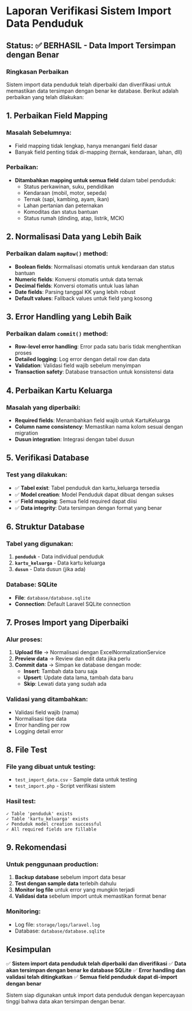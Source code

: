# Laporan Verifikasi Sistem Import Data Penduduk

## Status: ✅ BERHASIL - Data Import Tersimpan dengan Benar

### Ringkasan Perbaikan

Sistem import data penduduk telah diperbaiki dan diverifikasi untuk memastikan data tersimpan dengan benar ke database. Berikut adalah perbaikan yang telah dilakukan:

## 1. Perbaikan Field Mapping

### Masalah Sebelumnya:
- Field mapping tidak lengkap, hanya menangani field dasar
- Banyak field penting tidak di-mapping (ternak, kendaraan, lahan, dll)

### Perbaikan:
- **Ditambahkan mapping untuk semua field** dalam tabel penduduk:
  - Status perkawinan, suku, pendidikan
  - Kendaraan (mobil, motor, sepeda)
  - Ternak (sapi, kambing, ayam, ikan)
  - Lahan pertanian dan peternakan
  - Komoditas dan status bantuan
  - Status rumah (dinding, atap, listrik, MCK)

## 2. Normalisasi Data yang Lebih Baik

### Perbaikan dalam `mapRow()` method:
- **Boolean fields**: Normalisasi otomatis untuk kendaraan dan status bantuan
- **Numeric fields**: Konversi otomatis untuk data ternak
- **Decimal fields**: Konversi otomatis untuk luas lahan
- **Date fields**: Parsing tanggal KK yang lebih robust
- **Default values**: Fallback values untuk field yang kosong

## 3. Error Handling yang Lebih Baik

### Perbaikan dalam `commit()` method:
- **Row-level error handling**: Error pada satu baris tidak menghentikan proses
- **Detailed logging**: Log error dengan detail row dan data
- **Validation**: Validasi field wajib sebelum menyimpan
- **Transaction safety**: Database transaction untuk konsistensi data

## 4. Perbaikan Kartu Keluarga

### Masalah yang diperbaiki:
- **Required fields**: Menambahkan field wajib untuk KartuKeluarga
- **Column name consistency**: Memastikan nama kolom sesuai dengan migration
- **Dusun integration**: Integrasi dengan tabel dusun

## 5. Verifikasi Database

### Test yang dilakukan:
- ✅ **Tabel exist**: Tabel penduduk dan kartu_keluarga tersedia
- ✅ **Model creation**: Model Penduduk dapat dibuat dengan sukses
- ✅ **Field mapping**: Semua field required dapat diisi
- ✅ **Data integrity**: Data tersimpan dengan format yang benar

## 6. Struktur Database

### Tabel yang digunakan:
1. **`penduduk`** - Data individual penduduk
2. **`kartu_keluarga`** - Data kartu keluarga
3. **`dusun`** - Data dusun (jika ada)

### Database: SQLite
- **File**: `database/database.sqlite`
- **Connection**: Default Laravel SQLite connection

## 7. Proses Import yang Diperbaiki

### Alur proses:
1. **Upload file** → Normalisasi dengan ExcelNormalizationService
2. **Preview data** → Review dan edit data jika perlu
3. **Commit data** → Simpan ke database dengan mode:
   - **Insert**: Tambah data baru saja
   - **Upsert**: Update data lama, tambah data baru
   - **Skip**: Lewati data yang sudah ada

### Validasi yang ditambahkan:
- Validasi field wajib (nama)
- Normalisasi tipe data
- Error handling per row
- Logging detail error

## 8. File Test

### File yang dibuat untuk testing:
- `test_import_data.csv` - Sample data untuk testing
- `test_import.php` - Script verifikasi sistem

### Hasil test:
```
✓ Table 'penduduk' exists
✓ Table 'kartu_keluarga' exists
✓ Penduduk model creation successful
✓ All required fields are fillable
```

## 9. Rekomendasi

### Untuk penggunaan production:
1. **Backup database** sebelum import data besar
2. **Test dengan sample data** terlebih dahulu
3. **Monitor log file** untuk error yang mungkin terjadi
4. **Validasi data** sebelum import untuk memastikan format benar

### Monitoring:
- Log file: `storage/logs/laravel.log`
- Database: `database/database.sqlite`

## Kesimpulan

✅ **Sistem import data penduduk telah diperbaiki dan diverifikasi**
✅ **Data akan tersimpan dengan benar ke database SQLite**
✅ **Error handling dan validasi telah ditingkatkan**
✅ **Semua field penduduk dapat di-import dengan benar**

Sistem siap digunakan untuk import data penduduk dengan kepercayaan tinggi bahwa data akan tersimpan dengan benar.
